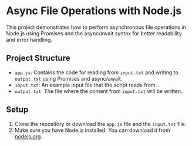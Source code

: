 # Async File Operations with Node.js

This project demonstrates how to perform asynchronous file operations in Node.js using Promises and the async/await syntax for better readability and error handling.

## Project Structure

- `app.js`: Contains the code for reading from `input.txt` and writing to `output.txt` using Promises and async/await.
- `input.txt`: An example input file that the script reads from.
- `output.txt`: The file where the content from `input.txt` will be written.


## Setup

1. Clone the repository or download the `app.js` file and the `input.txt` file.
2. Make sure you have Node.js installed. You can download it from [nodejs.org](https://nodejs.org/).



